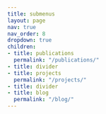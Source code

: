 ```yaml
---
title: submenus
layout: page
nav: true
nav_order: 8
dropdown: true
children:
- title: publications
  permalink: "/publications/"
- title: divider
- title: projects
  permalink: "/projects/"
- title: divider
- title: blog
  permalink: "/blog/"
---
```


